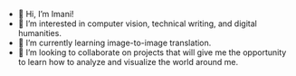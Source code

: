 - 👋 Hi, I’m Imani!
- 👀 I’m interested in computer vision, technical writing, and digital humanities.
- 🌱 I’m currently learning image-to-image translation.
- 💞️ I’m looking to collaborate on projects that will give me the opportunity to learn how to analyze and visualize the world around me.

<!---
imanif/imanif is a ✨ special ✨ repository because its `README.md` (this file) appears on your GitHub profile.
You can click the Preview link to take a look at your changes.
--->
